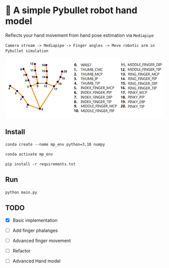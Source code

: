 # 🦾 A simple Pybullet robot hand model 

Reflects your hand movement from hand pose estimation via `Mediapipe`

`Camera stream -> Mediapipe -> Finger angles -> Move robotic arm in Pybullet simulation`

![Hand simulation demo](assets/image.png)

## Install

`conda create --name mp_env python=3.10 numpy`

`conda activate mp_env`

`pip install -r requirements.txt`

## Run

`python main.py`

## TODO

- [x] Basic implementation
- [ ] Add finger phalanges
- [ ] Advanced finger movement
- [ ] Refactor
- [ ] Advanced Hand model


